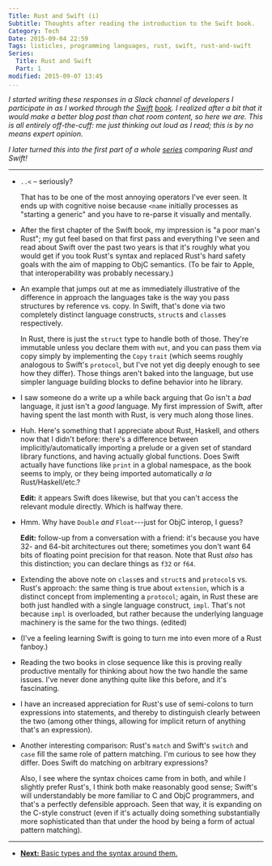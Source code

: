 ```yaml
---
Title: Rust and Swift (i)
Subtitle: Thoughts after reading the introduction to the Swift book.
Category: Tech
Date: 2015-09-04 22:59
Tags: listicles, programming languages, rust, swift, rust-and-swift
Series:
  Title: Rust and Swift
  Part: 1
modified: 2015-09-07 13:45
...
```


<i class=editorial>I started writing these responses in a Slack channel of developers I participate in as I worked through the [Swift][Swift] [book][book]. I realized after a bit that it would make a better blog post than chat room content, so here we are. This is all entirely off-the-cuff: me just thinking out loud as I read; this is by no means expert opinion.</i>

[Swift]: https://developer.apple.com/swift/
[book]: https://developer.apple.com/library/ios/documentation/Swift/Conceptual/Swift_Programming_Language/

<i class=editorial>I later turned this into the first part of a whole [series] comparing Rust and Swift!</i>

[series]: /rust-and-swift.html

---

  - `..<` – seriously?

    That has to be one of the most annoying operators I've ever seen. It ends up with cognitive noise because `<name` initially processes as "starting a generic" and you have to re-parse it visually and mentally.

  - After the first chapter of the Swift book, my impression is "a poor man's Rust"; my gut feel based on that first pass and everything I've seen and read about Swift over the past two years is that it's roughly what you would get if you took Rust's syntax and replaced Rust's hard safety goals with the aim of mapping to ObjC semantics. (To be fair to Apple, that interoperability was probably necessary.)

  - An example that jumps out at me as immediately illustrative of the difference in approach the languages take is the way you pass structures by reference vs. copy. In Swift, that's done via two completely distinct language constructs, `struct`s and `class`es respectively.

    In Rust, there is just the `struct` type to handle both of those. They're immutable unless you declare them with `mut`, and you can pass them via copy simply by implementing the `Copy` `trait` (which seems roughly analogous to Swift's `protocol`, but I've not yet dig deeply enough to see how they differ). Those things aren't baked into the language, but use simpler language building blocks to define behavior into he library.

  - I saw someone do a write up a while back arguing that Go isn't a *bad* language, it just isn't a *good* language. My first impression of Swift, after having spent the last month with Rust, is very much along those lines.

  - Huh. Here's something that I appreciate about Rust, Haskell, and others now that I didn't before: there's a difference between implicitly/automatically importing a prelude or a given set of standard library functions, and having actually global functions. Does Swift actually have functions like `print` in a global namespace, as the book seems to imply, or they being imported automatically _a la_ Rust/Haskell/etc.?

    **Edit:** it appears Swift does likewise, but that you can't access the relevant module directly. Which is halfway there.

  - Hmm. Why have `Double` *and* `Float`---just for ObjC interop, I guess?

    **Edit:** follow-up from a conversation with a friend: it's because you have 32- and 64-bit architectures out there; sometimes you don't want 64 bits of floating point precision for that reason. Note that Rust *also* has this distinction; you can declare things as `f32` or `f64`.

  - Extending the above note on `class`es and `struct`s and `protocol`s vs. Rust's approach: the same thing is true about `extension`, which is a distinct concept from implementing a `protocol`; again, in Rust these are both just handled with a single language construct, `impl`. That's not because `impl` is overloaded, but rather because the underlying language machinery is the same for the two things. (edited)

  - (I've a feeling learning Swift is going to turn me into even more of a Rust fanboy.)

  - Reading the two books in close sequence like this is proving really productive mentally for thinking about how the two handle the same issues. I've never done anything quite like this before, and it's fascinating.

  - I have an increased appreciation for Rust's use of semi-colons to turn expressions into statements, and thereby to distinguish clearly between the two (among other things, allowing for implicit return of anything that's an expression).

  - Another interesting comparison: Rust's `match` and Swift's `switch` and `case` fill the same role of pattern matching. I'm curious to see how they differ. Does Swift do matching on arbitrary expressions?

    Also, I see where the syntax choices came from in both, and while I slightly prefer Rust's, I think both make reasonably good sense; Swift's will understandably be more familiar to C and ObjC programmers, and that's a perfectly defensible approach. Seen that way, it is expanding on the C-style construct (even if it's actually doing something substantially more sophisticated than that under the hood by being a form of actual pattern matching).

---

  - [**Next:** Basic types and the syntax around them.][2]

[2]: http://www.chriskrycho.com/2015/rust-and-swift-ii.html
